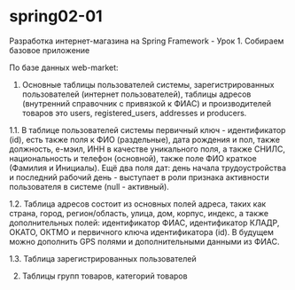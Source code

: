 # spring02-01
Разработка интернет-магазина на Spring Framework - Урок 1. Собираем базовое приложение

По базе данных web-market:

1. Основные таблицы пользователей системы, зарегистрированных пользователей (интернет пользователей), таблицы адресов (внутренний справочник с привязкой к ФИАС) и производителей товаров это users, registered_users, addresses и producers. 

 1.1. В таблице пользователей системы первичный ключ - идентификатор (id), есть также поля к ФИО (раздельные), дата рождения и пол, также должность, е-мэил, ИНН в качестве уникального поля, а также СНИЛС, национальность и телефон (основной), также поле ФИО краткое (Фамилия и Инициалы). Ещё два поля дат: день начала трудоустройства и последний рабочий день - выступает в роли признака активности пользователя в системе (null - активный).
 
 1.2. Таблица адресов состоит из основных полей адреса, таких как страна, город, регион/область, улица, дом, корпус, индекс, а также дополнительных полей: идентификатор ФИАС, идентификатор КЛАДР, ОКАТО, ОКТМО и первичного ключа идентификатора (id). В будущем можно дополнить GPS полями и дополнительными данными из ФИАС.
 
 1.3. Таблица зарегистрированных пользователей 
 
2. Таблицы групп товаров, категорий товаров